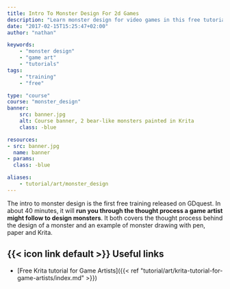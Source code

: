 ```yaml
---
title: Intro To Monster Design For 2d Games
description: "Learn monster design for video games in this free tutorial series! We'll use Mario and Final Fantasy XIV as references."
date: "2017-02-15T15:25:47+02:00"
author: "nathan"

keywords: 
    - "monster design"
    - "game art"
    - "tutorials"
tags: 
    - "training"
    - "free"

type: "course"
course: "monster_design"
banner:
    src: banner.jpg
    alt: Course banner, 2 bear-like monsters painted in Krita
    class: -blue

resources:
- src: banner.jpg
  name: banner
- params:
  class: -blue

aliases:
    - tutorial/art/monster_design
---
```


The intro to monster design is the first free training released on GDquest. In about 40 minutes, it will **run you through the thought process a game artist might follow to design monsters**. It both covers the thought process behind the design of a monster and an example of monster drawing with pen, paper and Krita.

## {{< icon link default >}} Useful links

- [Free Krita tutorial for Game Artists]({{< ref "tutorial/art/krita-tutorial-for-game-artists/index.md" >}})
